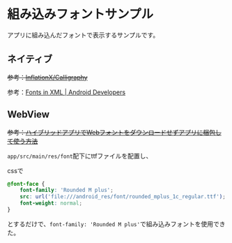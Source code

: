 # 組み込みフォントサンプル

アプリに組み込んだフォントで表示するサンプルです。

## ネイティブ

~~参考：[InflationX/Calligraphy](https://github.com/InflationX/Calligraphy)~~

参考：[Fonts in XML  |  Android Developers](https://developer.android.com/guide/topics/ui/look-and-feel/fonts-in-xml)

## WebView

~~参考：[ハイブリッドアプリでWebフォントをダウンロードせずアプリに梱包して使う方法](https://qiita.com/alt_yamamoto/items/4c95175c529f4a6174e8)~~

`app/src/main/res/font`配下にttfファイルを配置し、

cssで

```css
@font-face {
    font-family: 'Rounded M plus';
    src: url('file:///android_res/font/rounded_mplus_1c_regular.ttf');
    font-weight: normal;
}
```

とするだけで、`font-family: 'Rounded M plus'`で組み込みフォントを使用できた。

